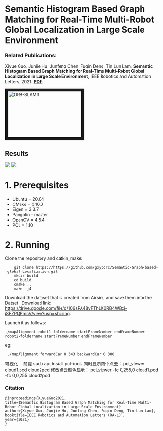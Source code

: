 # Semantic Histogram Based Graph Matching for Real-Time Multi-Robot Global Localization in Large Scale Environment

### Related Publications:

Xiyue Guo, Junjie Hu, Junfeng Chen, Fuqin Deng, Tin Lun Lam, **Semantic Histogram Based Graph Matching for Real-Time Multi-Robot Global Localization in Large Scale Environment**, IEEE Robotics and Automation Letters, 2021. **[PDF](https://arxiv.org/pdf/2010.09297.pdf)**. 

<a href="https://www.youtube.com/watch?v=xB8WHj8K9cE" target="_blank"><img src="https://github.com/gxytcrc/Semantic-Graph-based--global-Localization/blob/main/example/fengmian.png" 
alt="ORB-SLAM3" width="240" height="150" border="10" /></a>

Results
-
![](https://github.com/gxytcrc/Semantic-Graph-based--global-Localization/blob/main/example/result1.png)
![](https://github.com/gxytcrc/Semantic-Graph-based--global-Localization/blob/main/example/result2.png)

# 1. Prerequisites #
* Ubuntu = 20.04
* CMake = 3.16.3
* Eigen = 3.3.7
* Pangolin - master
* OpenCV = 4.5.4
* PCL = 1.10

# 2. Running #
Clone the repository and catkin_make:
```
    git clone https://https://github.com/gxytcrc/Semantic-Graph-based--global-Localization.git
    mkdir build
    cd build
    cmake ..
    make -j4
```
Download the dataset that is created from Airsim, and save them into the Datset . Download link: https://drive.google.com/file/d/106sPA48vFThLK0RB4WBcj-i8FZPQPmcV/view?usp=sharing.

Launch it as follows:
```
./mapAlignment robot1-foldername startFrameNumber endFrameNumber robot2-foldername startFrameNumber endFrameNumber
```

eg:
```
 ./mapAlignment forwardCar 0 343 backwardCar 0 300
 ```

可视化：
前提 sudo apt install pcl-tools
同时显示两个点云：
pcl_viewer cloud1.pcd cloud2pcd
修改点云颜色显示：
pcl_viewer -fc 0,255,0 cloud1.pcd -fc 0,0,255 cloud2pcd


### Citation
```
@inproceedings{XiyueGuo2021,
title={Semantic Histogram Based Graph Matching for Real-Time Multi-Robot Global Localization in Large Scale Environment},
author={Xiyue Guo, Junjie Hu, Junfeng Chen, Fuqin Deng, Tin Lun Lam},
booktitle=IEEE Robotics and Automation Letters (RA-L)},
year={2021}
}
```

